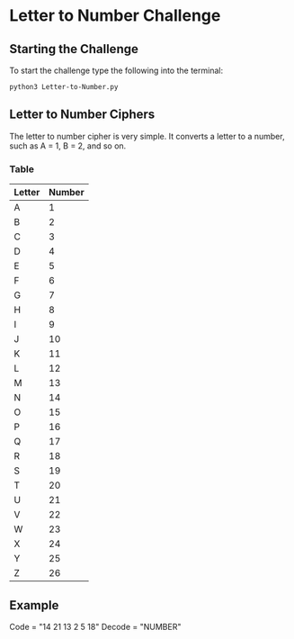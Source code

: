 # Letter to Number Challenge
## Starting the Challenge

To start the challenge type the following into the terminal:

```language-shell
python3 Letter-to-Number.py
```

## Letter to Number Ciphers
The letter to number cipher is very simple. It converts a letter to a number, such as A = 1, B = 2, and so on.



### Table
|  Letter   | Number  |
|  ----  | ----  |
| A  | 1 |
| B  | 2 |
| C  | 3 |
| D  | 4 |
| E  | 5 |
| F  | 6 |
| G  | 7 |
| H  | 8 |
| I  | 9 |
| J  | 10 |
| K  | 11 |
| L  | 12 |
| M  | 13 |
| N  | 14 |
| O  | 15 |
| P  | 16 |
| Q  | 17 |
| R  | 18 |
| S  | 19 |
| T  | 20 |
| U  | 21 |
| V  | 22 |
| W  | 23 |
| X  | 24 |
| Y  | 25 |
| Z  | 26 |

## Example
Code = "14 21 13 2 5 18"
Decode = "NUMBER"
